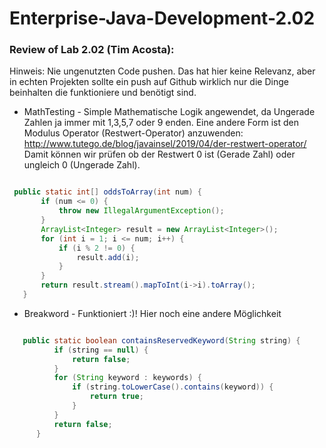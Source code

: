 # Enterprise-Java-Development-2.02

### Review of Lab 2.02 (Tim Acosta):

Hinweis: Nie ungenutzten Code pushen. Das hat hier keine Relevanz,
aber in echten Projekten sollte ein push auf Github wirklich nur die Dinge beinhalten die funktioniere und benötigt sind.

 * MathTesting - Simple Mathematische Logik angewendet, da Ungerade Zahlen ja immer mit 1,3,5,7 oder 9 enden. Eine andere Form ist den Modulus Operator (Restwert-Operator) anzuwenden: http://www.tutego.de/blog/javainsel/2019/04/der-restwert-operator/
Damit können wir prüfen ob der Restwert 0 ist (Gerade Zahl) oder ungleich 0 (Ungerade Zahl).

 ```java

  public static int[] oddsToArray(int num) {
  		if (num <= 0) {
  			throw new IllegalArgumentException();
  		}
  		ArrayList<Integer> result = new ArrayList<Integer>();
  		for (int i = 1; i <= num; i++) {
  			if (i % 2 != 0) {
  				result.add(i);
  			}
  		}
  		return result.stream().mapToInt(i->i).toArray();
  	}

   ```

   * Breakword - Funktioniert :)! Hier noch eine andere Möglichkeit


 ```java

    public static boolean containsReservedKeyword(String string) {
           if (string == null) {
               return false;
           }
           for (String keyword : keywords) {
               if (string.toLowerCase().contains(keyword)) {
                   return true;
               }
           }
           return false;
       }
 ```



